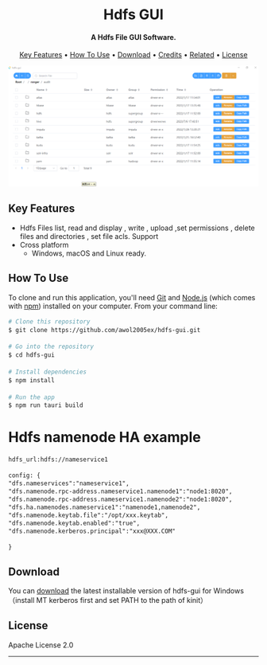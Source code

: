 
<h1 align="center">
  Hdfs GUI
  <br>
</h1>

<h4 align="center">A Hdfs File GUI Software.</h4>


<p align="center">
  <a href="#key-features">Key Features</a> •
  <a href="#how-to-use">How To Use</a> •
  <a href="#download">Download</a> •
  <a href="#credits">Credits</a> •
  <a href="#related">Related</a> •
  <a href="#license">License</a>
</p>

![screenshot](doc\screenshot.png)

## Key Features

* Hdfs Files list, read and display , write , upload ,set permissions , delete files and directories , set file acls.
Support
* Cross platform
  - Windows, macOS and Linux ready.

## How To Use

To clone and run this application, you'll need [Git](https://git-scm.com) and [Node.js](https://nodejs.org/en/download/) (which comes with [npm](http://npmjs.com)) installed on your computer. From your command line:

```bash
# Clone this repository
$ git clone https://github.com/awol2005ex/hdfs-gui.git

# Go into the repository
$ cd hdfs-gui

# Install dependencies
$ npm install

# Run the app
$ npm run tauri build
```

# Hdfs namenode HA example

```
hdfs_url:hdfs://nameservice1

config: {
"dfs.nameservices":"nameservice1",
"dfs.namenode.rpc-address.nameservice1.namenode1":"node1:8020",
"dfs.namenode.rpc-address.nameservice1.namenode2":"node1:8020",
"dfs.ha.namenodes.nameservice1":"namenode1,namenode2",
"dfs.namenode.keytab.file":"/opt/xxx.keytab",
"dfs.namenode.keytab.enabled":"true",
"dfs.namenode.kerberos.principal":"xxx@XXX.COM"

}
```


## Download

You can [download](https://github.com/awol2005ex/hdfs-gui/releases/tag/v0.1.0) the latest installable version of hdfs-gui for Windows （install MT kerberos first and set PATH to the path of kinit）




## License

Apache License 2.0

---